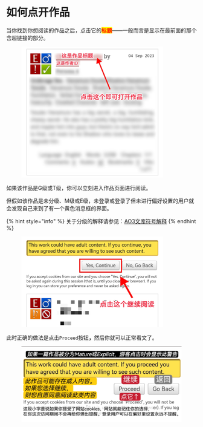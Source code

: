 # 如何点开作品

当你找到你想阅读的作品之后，点击它的<mark style="color:red;">**标题**</mark>——一般而言是显示在最前面的那个含超链接的部分。

<figure><img src="../.gitbook/assets/MEITU_20250609_175249551.jpg" alt="" width="375"><figcaption></figcaption></figure>

如果该作品是G级或T级，你可以立刻进入作品页面进行阅读。

但假如该作品是未分级、M级或E级，未登录或登录了但未进行偏好设置的用户就会发现自己来到了有一个黄色消息框的界面。

{% hint style="info" %}
关于分级的解释请参见：[AO3文库符号解释](ao3-wen-ku-fu-hao-jie-shi.md)
{% endhint %}

<figure><img src="../.gitbook/assets/MEITU_20250609_175413163.jpg" alt="" width="375"><figcaption></figcaption></figure>

此时正确的做法是点击`Proceed`按&#x94AE;**，**&#x7136;后你就可以正常看文了。

<figure><img src="../.gitbook/assets/MTXX_MH20230313_082729569.jpg" alt="" width="563"><figcaption></figcaption></figure>
